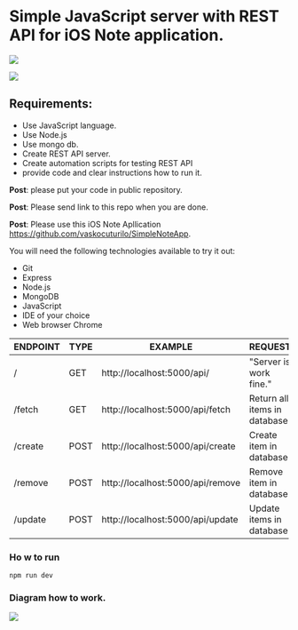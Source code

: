 # Simple JavaScript server with REST API for iOS Note application.

![](https://upload.wikimedia.org/wikipedia/commons/d/d9/Node.js_logo.svg)

![](https://upload.wikimedia.org/wikipedia/commons/3/32/Mongo-db-logo.png)

## Requirements:
- Use JavaScript language.
- Use Node.js
- Use mongo db.
- Create REST API server.
- Create automation scripts for testing REST API  
- provide code and clear instructions how to run it.

**Post**: please put your code in public repository.

**Post**: Please send link to this repo when you are done.

**Post**: Please use this iOS Note Apllication https://github.com/vaskocuturilo/SimpleNoteApp.

You will need the following technologies available to try it out:
* Git
* Express
* Node.js
* MongoDB
* JavaScript
* IDE of your choice
* Web browser Chrome

| ENDPOINT  | TYPE    | EXAMPLE                        | REQUEST                  |
| ---------| ------- |-------------------------------|----------------------------
| /        | GET     |http://localhost:5000/api/        |"Server is work fine."     |
| /fetch   | GET     |http://localhost:5000/api/fetch   |Return all items in database|
| /create  | POST    |http://localhost:5000/api/create  |Create item in database     |
| /remove  | POST    |http://localhost:5000/api/remove  |Remove item in database     |
| /update  | POST    |http://localhost:5000/api/update  |Update items in database     |

### Ho w to run

``` npm run dev ```

### Diagram how to work.

![](https://c.radikal.ru/c18/2106/06/33267746608a.png)


